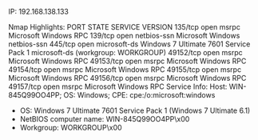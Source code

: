 IP: 192.168.138.133

Nmap Highlights:
	PORT      STATE SERVICE      VERSION
	135/tcp   open  msrpc        Microsoft Windows RPC
	139/tcp   open  netbios-ssn  Microsoft Windows netbios-ssn
	445/tcp   open  microsoft-ds Windows 7 Ultimate 7601 Service Pack 1 
microsoft-ds (workgroup: WORKGROUP)
49152/tcp open  msrpc        Microsoft Windows RPC
49153/tcp open  msrpc        Microsoft Windows RPC
49154/tcp open  msrpc        Microsoft Windows RPC
49155/tcp open  msrpc        Microsoft Windows RPC
49156/tcp open  msrpc        Microsoft Windows RPC
49157/tcp open  msrpc        Microsoft Windows RPC
Service Info: Host: WIN-845Q99OO4PP; OS: Windows; CPE: cpe:/o:microsoft:windows

- OS: Windows 7 Ultimate 7601 Service Pack 1 (Windows 7 Ultimate 6.1)
- NetBIOS computer name: WIN-845Q99OO4PP\x00
-  Workgroup: WORKGROUP\x00
